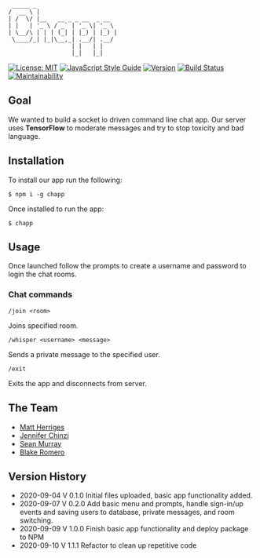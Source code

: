      _____ _                       
    /  __ \ |                      
    | /  \/ |__   __ _ _ __  _ __  
    | |   | '_ \ / _` | '_ \| '_ \ 
    | \__/\ | | | (_| | |_) | |_) |
     \____/_| |_|\__,_| .__/| .__/ 
                      | |   | |    
                      |_|   |_|  

[![License: MIT](https://img.shields.io/badge/License-MIT-brightgreen.svg)](https://github.com/bus-jam/chapp-client/blob/staging/license)
[![JavaScript Style Guide](https://img.shields.io/badge/code_style-standard-brightgreen.svg)](https://standardjs.com)
[![Version](https://img.shields.io/badge/Version-1.1.1-brightgreen.svg)](https://github.com/bus-jam/chapp-client#readme)
[![Build Status](https://travis-ci.com/bus-jam/chapp-client.svg?branch=master)](https://travis-ci.com/bus-jam/chapp-client)
[![Maintainability](https://api.codeclimate.com/v1/badges/1dce88fe3053097d08ef/maintainability)](https://codeclimate.com/github/bus-jam/chapp-client/maintainability)

## Goal

We wanted to build a socket io driven command line chat app. Our server uses **TensorFlow** to moderate messages and try to stop toxicity and bad language.

## Installation

To install our app run the following:

    $ npm i -g chapp

Once installed to run the app:

    $ chapp

## Usage

Once launched follow the prompts to create a username and password to login the chat rooms.

### Chat commands

    /join <room>

Joins specified room.

    /whisper <username> <message>

Sends a private message to the specified user.

    /exit

Exits the app and disconnects from server.

## The Team

* [Matt Herriges](https://github.com/herrigesmt)
* [Jennifer Chinzi](https://github.com/jchinzi)
* [Sean Murray](https://github.com/seanjmurray)
* [Blake Romero](https://github.com/blakerom)

## Version History

* 2020-09-04 V 0.1.0 Initial files uploaded, basic app functionality added.
* 2020-09-07 V 0.2.0 Add basic menu and prompts, handle sign-in/up events and saving users to database, private messages, and room switching.
* 2020-09-09 V 1.0.0 Finish basic app functionality and deploy package to NPM
* 2020-09-10 V 1.1.1 Refactor to clean up repetitive code

